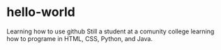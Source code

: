 # hello-world
Learning how to use github
Still a student at a comunity college learning how to programe in 
HTML, CSS, Python, and Java.
